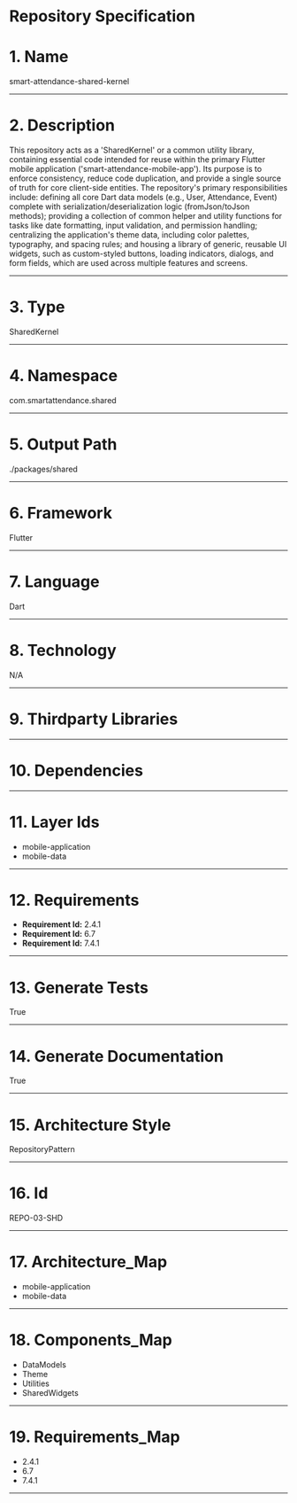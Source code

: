 # Repository Specification

# 1. Name
smart-attendance-shared-kernel


---

# 2. Description
This repository acts as a 'SharedKernel' or a common utility library, containing essential code intended for reuse within the primary Flutter mobile application ('smart-attendance-mobile-app'). Its purpose is to enforce consistency, reduce code duplication, and provide a single source of truth for core client-side entities. The repository's primary responsibilities include: defining all core Dart data models (e.g., User, Attendance, Event) complete with serialization/deserialization logic (fromJson/toJson methods); providing a collection of common helper and utility functions for tasks like date formatting, input validation, and permission handling; centralizing the application's theme data, including color palettes, typography, and spacing rules; and housing a library of generic, reusable UI widgets, such as custom-styled buttons, loading indicators, dialogs, and form fields, which are used across multiple features and screens.


---

# 3. Type
SharedKernel


---

# 4. Namespace
com.smartattendance.shared


---

# 5. Output Path
./packages/shared


---

# 6. Framework
Flutter


---

# 7. Language
Dart


---

# 8. Technology
N/A


---

# 9. Thirdparty Libraries



---

# 10. Dependencies



---

# 11. Layer Ids

- mobile-application
- mobile-data


---

# 12. Requirements

- **Requirement Id:** 2.4.1  
- **Requirement Id:** 6.7  
- **Requirement Id:** 7.4.1  


---

# 13. Generate Tests
True


---

# 14. Generate Documentation
True


---

# 15. Architecture Style
RepositoryPattern


---

# 16. Id
REPO-03-SHD


---

# 17. Architecture_Map

- mobile-application
- mobile-data


---

# 18. Components_Map

- DataModels
- Theme
- Utilities
- SharedWidgets


---

# 19. Requirements_Map

- 2.4.1
- 6.7
- 7.4.1


---

